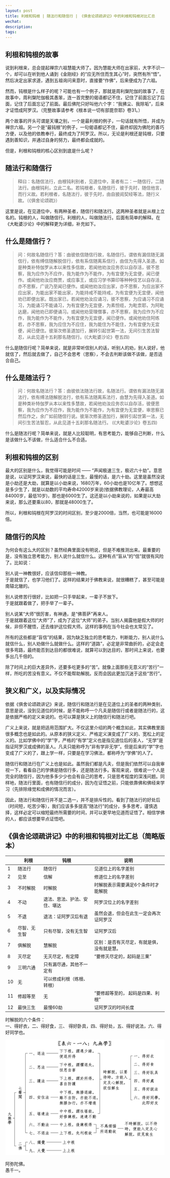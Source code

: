 ```yaml
---
layout: post
title: 利根和钝根 | 随法行和随信行 | 《俱舍论颂疏讲记》中的利根和钝根对比汇总
wechat: 
description: 
tags:
---
```


## 利根和钝根的故事

说到利根来，总会提起禅宗六祖慧能大师了。因为慧能大师在出家前，大字不识一个，却可以在听到他人诵到《金刚经》的“应无所住而生其心”时，突然有所“悟”。然后决定出家求道，遇到五祖询问来意时，直接要“作佛”，后来便成为了六祖。

然而，钝根是什么样子的呢？可能也有一个例子，那就是周利槃陀伽的故事了，在故事中，周利槃陀伽极其愚笨，连一首完整的偈语都记不住，记住了前面忘记了后面，记住了后面忘记了前面。最后佛陀只好叫他六个字：“我拂尘、我除垢”，后来才证悟成阿罗汉。（完整故事请参考《根本说一切有部毘奈耶》卷31。）

两个故事的开头可谓是天壤之别，一个是最利根的例子，一句话就有所悟，并成为禅宗六祖。另一个是“最钝根”的例子，一句偈语都记不住，最终却因为佛陀的善巧方便，以及他的依教奉行，最终成为了阿罗汉。所以，无论是利根还是钝根，只要遇到善知识，并通过自身的努力，最终都会成就的。

但是，利根和钝根的核心区别到底是什么呢？

## 随法行和随信行

> 释曰：名随信法行，由根钝利别者，见道位中，圣者有二：一随信行，二随法行。由根钝利，立此二名。若钝根者，名随信行，彼于先时，随信他言，而行义故。若利根者，名随法行，彼于先时，由自披阅契经等法，随行义故。（《俱舍论颂疏》）

这里是说，在见道位中，有两种圣者，随信行和随法行。这两种圣者就是从根上立名的。钝根的人，叫做随信行。利根的人，叫做随法行。后面有简单的解释。在《大毗婆沙论》中的解释更为详细，补充如下。

## 什么是随信行？

> 问：何故名随信行？答：由彼依信随信行故，名随信行。谓依有漏信随无漏信行，依有缚信随解脱信行，依有系信随离系信行，由信为先得入圣道。如是种类补特伽罗从本以来性多信故，若闻他劝汝应务农以自存活，彼不思察，我为应作为不应作，我为能作为不能作，为有宜便为无宜便，闻已便作。或闻他劝汝应商贾，或应事王，或应习学书算印等种种伎艺以自存活，亦不思察，广说乃至闻已便作。或闻他劝汝应出家，亦不思察，为应出家不应出家，为能出家不能出家，为能持戒不能持戒，为有宜便为无宜便，闻他劝已即便出家。既出家已，若闻他劝汝应诵习，彼不思察，为应诵习不应诵习，为能诵习不能诵习，为有宜便为无宜便，为素怛缆，为毗柰耶，为阿毗达磨，闻他劝已即便诵习。或闻他劝营理僧事，亦不思察，我为应作为不应作，我为能作为不能作，为有宜便为无宜便，闻已便作。或闻他劝住阿练若，亦不思察，我为应住为不应住，我为能住为不能住，为有宜便为无宜便，闻已便住。彼渐次修圣道加行，展转引起世第一法，无间引生苦法智忍，从此见道十五刹那名随信行。(《大毗婆沙论》卷五四)

什么是随信行呢？简单来说，就是非常听信别人的话，听别人的劝，别人说好，他就信了，然后就去做了，自己不会思考（思察），不会去判断该做不该做，是否适合自己。

## 什么是随法行？

> 问：何故名随法行？答：由彼依法随法行故，名随法行。谓依有漏法随无漏法行，依有缚法随解脱法行，依有系法随离系法行，由慧为先得入圣道。如是种类补特伽罗从本以来性多慧故，若闻他劝汝应务农以自存活，彼便思察，我为应作为不应作，我为能作为不能作，为有宜便为无宜便，审思察已然后作之，余广如前随信行说。彼渐次修圣道加行，展转引起世第一法，无间引生苦法智忍，从此见道十五刹那名随法行。 (《大毗婆沙论》卷五四)

什么是随法行呢？简单来说，就是人比较聪明，有思考能力，能够自己判断，什么是该做什么不该做，什么适合什么不合适。

## 利根和钝根的区别

最大的区别是什么，我觉得可能是时间 —— “声闻极速三生，极迟六十劫”。意思是说，以证阿罗汉来说，最快的话是三生，最慢的话，是六十劫。这里是虽然没说是小劫还是大劫，就算是以小劫来说，1680万年，60小劫也是10亿年了。想想这是多少生了，就是以劫数的平均寿命42000岁来说(依据佛教理论，人寿最高 84000岁，最低10岁)，那也是6000生了。这还是以小劫来说的，如果是以大劫来说，那么还要乘以80，那就是48000生了。

所以，利根和钝根在阿罗汉的时间区别，至少是2000倍，当然，也可能是16000倍。

## 随信行的风险

为何会有这么大的区别？虽然经典里面没有明说，但是不难推测出来。最重要的是，没有独立思考能力，别人说什么就信什么。这种有点“盲从”的“信”就很有风险了。比如说：

别人说一神教很好，应该信仰那些一神教。<br>
于是就信了，也学习他们了。这样的结果对于佛教来说，就很糟糕了，甚至可能是南辕北辙的。

别人说修苦行很好，比如把一只手举起来，一辈子不放下。<br>
于是就跟着做了，把手举了一辈子。

别人说某“大师”很厉害，有神通，是“佛菩萨”再来人。<br>
于是就跟着这位“大师”了，成为了这位“大师”的弟子。当别人揭露他是假大师的时候，非但不醒悟，还去维护这位假大师。这样的事例在当今社会也太常见了。

所有的这些都是“盲信”的结果，因为缺乏独立的思考能力，判断能力，别人说什么就信什么，别人劝做什么就做什么。这样的“道路”，必定是非常曲折的，必定会走很多弯路，最终能否到达目的都很难说，就算可以到达目的，那时间上来说，也要多出几千倍的。

除了时间上的巨大差异外，还要多吃更多的“苦”。就像上面那些无意义的“苦行”一样，所吃的苦没有意义。不仅不能帮助解脱。反而会因此更加沉迷于这些“苦行”。

## 狭义和广义，以及实际情况

依据《俱舍论颂疏讲记》来说，随信行和随法行是在见道位上的圣者的两种类别，意思是说，没到见道位的时候，是不能称呼一个凡夫是随信行或者是随法行的，这是依据严格的定义来说的。也可以算是狭义上的随信行和随法行吧。

广义上来说，就是把适用范围扩大。不仅这里介绍的两个概念如此，其实佛教里面很多概念也是如此的。从原本的狭义定义、严格定义演变成了广义的、宽松上的定义的。比如学佛中的“学”字，严格的“有学”定义也是指见道位后的圣人，“无学”是指证阿罗汉或成佛的圣人。凡夫只能称呼为“非有学非无学”。但是后来的“学”字也变成了广义的了，跟上学一样，只要是在学习佛法，都称呼为“学佛”的人了。

随信行和随法行在广义上也是如此。虽然我们都是凡夫，但是我们依然可以自我审视一下，看看自己的学佛是随信行多，还是随法行多。客观来说，很难说一个人是完全的随信行，因为他多多少少也会有自己的思考，只是思考程度的深浅问题。同样地，随法行里面，也有随信行的成分，因为在证悟之前，只能依靠佛和佛经来学习（先排除缘觉和成佛的情况而言）。

因此，随法行和随信行并不是二选一，并不是排斥性的。看到了随法行的好处后（时间短，吃苦少等），我们应该多多提高“随法行”的成分，多多思考，谨慎选择，这样必定可以缩短最终所需要的时间，并可以更早地见道而证悟了。相信学佛的人，都应该想要早点证悟吧。

## 《俱舍论颂疏讲记》中的利根和钝根对比汇总（简略版本）

| | 利根 | 钝根 | 说明 |
| -- | ---- | ---- |-------- |
| 1 | 随法行  | 随信行 | 见道位上的名字差别 |
| 2 | 见至  | 信解 | 修道位上的名字差别 | 
| 3 | 不时解脱 | 时解脱 | 时解脱表示需要满足6个条件时才能解脱 |
| 4 | 不动 | 退法、思法、护法、安住、堪达 | 阿罗汉位上的名字差别 | 
| 5 | 不退 | 退法：证阿罗汉后有退 | 虽然会退，但会在此生一定会再次证阿罗汉 |
| 6 | 尽智、无生智 | 只有尽智，没有无生智 | 证阿罗汉后 |
| 7 | 俱解脱 | 慧解脱 | 区别：是否有灭尽定，有就是俱，没有就是慧。|
| 8 | 灭尽定 | 无灭尽定，有定障 | “要修灭尽定的，起码是三果” | 
| 9 | 三明六通 | 只有漏尽通，其他不一定有 |
| 10 | 无 | 可以修成利根（练根、转根） | |
| 11 | 修超等至 | 无 | “要修超等至的， 起码是四果、利根” |
| 12 | 最快三生 | 最慢60劫 | 证阿罗汉的时间长度 |


时解脱的六个条件：<br>
一、得好衣，二、得好食，三、 得好卧具，四、得好处，五、得好说法，六、得好同学也。

![](../images/2024-08-11-10-54-32.png)


阿弥陀佛。<br>
愚千一。<br>

